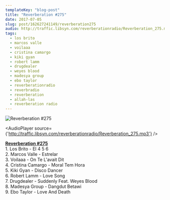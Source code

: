 ```yaml
---
templateKey: "blog-post"
title: "Reverberation #275"
date: 2017-07-05
slug: post/162627241149/reverberation275
audio: http://traffic.libsyn.com/reverberationradio/Reverberation_275.mp3
tags:
  - los brito
  - marcos valle
  - voilaaa
  - cristina camargo
  - kiki gyan
  - robert lamm
  - drugdealer
  - weyes blood
  - madesya group
  - ebo taylor
  - reverberationradio
  - reverbradio
  - reverberation
  - allah-las
  - reverberation radio
---
```


![Reverberation #275](../images/c58096bb8f06b1a8f3d4b82038ec7d94ba0fc8bb483f07ad38c0a876e3df28fa.jpg)

<AudioPlayer source={'http://traffic.libsyn.com/reverberationradio/Reverberation_275.mp3'} />

<p><b><a href="http://traffic.libsyn.com/reverberationradio/Reverberation_275.mp3">Reverberation #275</a><br /></b>1. Los Brito - El 4 5 6<br />2. Marcos Valle - Estrelar<br />3. Voilaaa - On Te L'avait Dit<br />4. Cristina Camargo - Moral Tem Hora<br />5. Kiki Gyan - Disco Dancer<br />6. Robert Lamm - Love Song<br />7. Drugdealer - Suddenly Feat. Weyes Blood<br />8. Madesya Group - Dangdut Betawi<br />9. Ebo Taylor - Love And Death</p>
